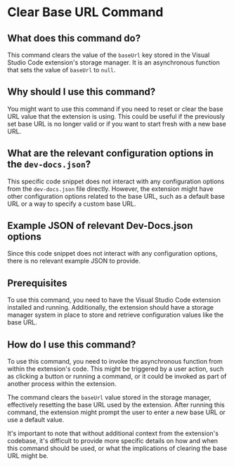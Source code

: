 
  
  # **Clear Base URL Command**

## What does this command do?

This command clears the value of the `baseUrl` key stored in the Visual Studio Code extension's storage manager. It is an asynchronous function that sets the value of `baseUrl` to `null`.

## Why should I use this command?

You might want to use this command if you need to reset or clear the base URL value that the extension is using. This could be useful if the previously set base URL is no longer valid or if you want to start fresh with a new base URL.

## What are the relevant configuration options in the `dev-docs.json`?

This specific code snippet does not interact with any configuration options from the `dev-docs.json` file directly. However, the extension might have other configuration options related to the base URL, such as a default base URL or a way to specify a custom base URL.

## Example JSON of relevant Dev-Docs.json options

Since this code snippet does not interact with any configuration options, there is no relevant example JSON to provide.

## Prerequisites

To use this command, you need to have the Visual Studio Code extension installed and running. Additionally, the extension should have a storage manager system in place to store and retrieve configuration values like the base URL.

## How do I use this command?

To use this command, you need to invoke the asynchronous function from within the extension's code. This might be triggered by a user action, such as clicking a button or running a command, or it could be invoked as part of another process within the extension.

The command clears the `baseUrl` value stored in the storage manager, effectively resetting the base URL used by the extension. After running this command, the extension might prompt the user to enter a new base URL or use a default value.

It's important to note that without additional context from the extension's codebase, it's difficult to provide more specific details on how and when this command should be used, or what the implications of clearing the base URL might be.
  
  